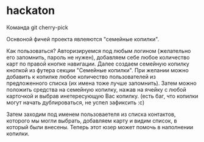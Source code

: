 # hackaton
Команда git cherry-pick

Оснвоной фичей проекта явлеяются "семейные копилки".

Как пользоваться?
Авторизируемся под любым логином (желательно его запомнить, пароль не нужен), добавляем себе любое количество карт по правой кнопке навигации.
Далее создаем семейную копилку кнопкой из футера секции "Семейные копилки". При желании можно добавить к копилке любое количество пользователей из предложенного списка (их имена тоже лучше запомнить).
Затем можно положить средства на семейную копилку, нажав на ячейку с любой карточкой и выбрав инетересующую Вас копилку. (есть баг, что копилки могут начать дублироваться, не успел зафиксить :c) 

Затем заходим под именем пользоваетеля из списка контактов, которого мы могли выбрать, добавляем карту и видим список, в который были внесены. Теперь этот юзер может помочь в наполнении копилки.
